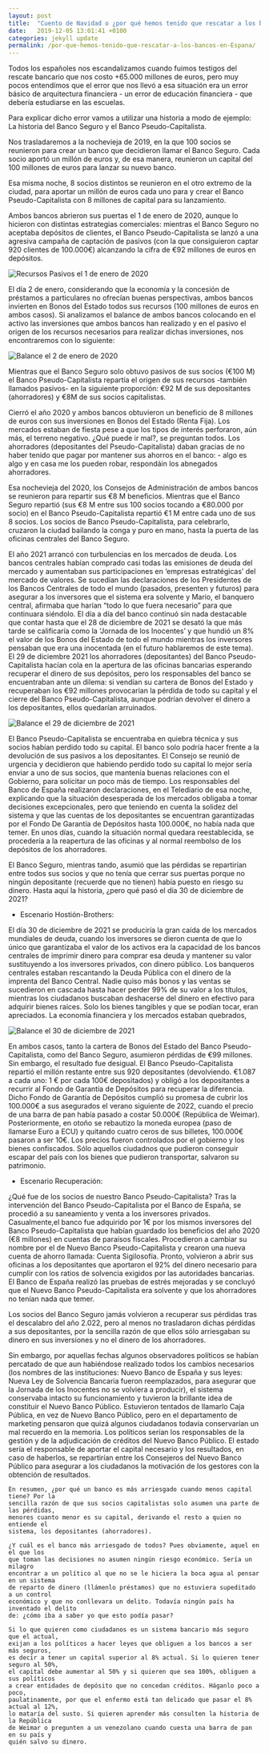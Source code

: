 ```yaml
---
layout: post
title:  "Cuento de Navidad o ¿por qué hemos tenido que rescatar a los bancos en España?"
date:   2019-12-05 13:01:41 +0100
categories: jekyll update
permalink: /por-que-hemos-tenido-que-rescatar-a-los-bancos-en-Espana/
---
```

Todos los españoles nos escandalizamos cuando fuimos testigos del rescate bancario que nos costo +65.000 millones de euros, pero muy pocos entendímos que el error que nos llevó a esa situación era un error básico de arquitectura financiera - un error de educación financiera - que debería estudiarse en las escuelas.

Para explicar dicho error vamos a utilizar una historia a modo de ejemplo: La historia del Banco Seguro y el Banco Pseudo-Capitalista.

Nos trasladaremos a la nochevieja de 2019, en la que 100 socios se reunieron para crear un banco que decidieron llamar el Banco Seguro. Cada socio aportó un millón de euros y, de esa manera, reunieron un capital del 100 millones de euros para lanzar su nuevo banco.

Esa misma noche, 8 socios distintos se reunieron en el otro extremo de la ciudad, para aportar un millón de euros cada uno para y crear el Banco Pseudo-Capitalista con 8 millones de capital para su lanzamiento.

Ambos bancos abrieron sus puertas el 1 de enero de 2020, aunque lo hicieron con distintas estrategias comerciales: mientras el Banco Seguro no aceptaba depósitos de clientes, el Banco Pseudo-Capitalista se lanzó a una agresiva campaña de captación de pasivos (con la que consiguieron captar 920 clientes de 100.000€) alcanzando la cifra de €92 millones de euros en depósitos.

<img src="../assets/images/2019/1/01012020.png" alt="Recursos Pasivos el 1 de enero de 2020">

El día 2 de enero, considerando que la economía y la concesión de préstamos a particulares no ofrecían buenas perspectivas, ambos bancos invierten en Bonos del Estado todos sus recursos (100 millones de euros en ambos casos). Si analizamos el balance de ambos bancos colocando en el activo las inversiones que ambos bancos han realizado y en el pasivo el origen de los recursos necesarios para realizar dichas inversiones, nos encontraremos con lo siguiente:

<img src="../assets/images/2019/1/02012020.png" alt="Balance el 2 de enero de 2020">

Mientras que el Banco Seguro solo obtuvo pasivos de sus socios (€100 M) el Banco Pseudo-Capitalista repartía el origen de sus recursos -también llamados pasivos- en la siguiente proporción: €92 M de sus depositantes (ahorradores) y €8M de sus socios capitalistas.

Cierró el año 2020 y ambos bancos obtuvieron un beneficio de 8 millones de euros con sus inversiones en Bonos del Estado (Renta Fija). Los mercados estaban de fiesta pese a que los tipos de interés perforaron, aún más, el terreno negativo. ¿Qué puede ir mal?, se preguntan todos. Los ahorradores (depositantes del Pseudo-Capitalista) daban gracias de no haber tenido que pagar por mantener sus ahorros en el banco: - algo es algo y en casa me los pueden robar, respondáin los abnegados ahorradores.

Esa nochevieja del 2020, los Consejos de Administración de ambos bancos se reunieron para repartir sus €8 M beneficios. Mientras que el Banco Seguro repartió (sus €8 M entre sus 100 socios tocando a €80.000 por socio) en el Banco Pseudo-Capitalista repartió €1 M entre cada uno de sus 8 socios. Los socios de Banco Pseudo-Capitalista, para celebrarlo, cruzaron la ciudad bailando la conga y puro en mano, hasta la puerta de las oficinas centrales del Banco Seguro.

El año 2021 arrancó con turbulencias en los mercados de deuda. Los bancos centrales habían comprado casi todas las emisiones de deuda del mercado y aumentaban sus participaciones en ‘empresas estratégicas’ del mercado de valores. Se sucedían las declaraciones de los Presidentes de los Bancos Centrales de todo el mundo (pasados, presenten y futuros) para asegurar a los inversores que el sistema era solvente y Mario, el banquero central, afirmaba que harían “todo lo que fuera necesario” para que continuara siéndolo. El día a día del banco continuó sin nada destacable que contar hasta que el 28 de diciembre de 2021 se desató la que más tarde se calificaría como la ‘Jornada de los Inocentes’ y que hundió un 8% el valor de los Bonos del Estado de todo el mundo mientras los inversores pensaban que era una inocentada (en el futuro hablaremos de este tema). El 29 de diciembre 2021 los ahorradores (depositantes) del Banco Pseudo-Capitalista hacían cola en la apertura de las oficinas bancarias esperando recuperar el dinero de sus depósitos, pero los responsables del banco se encuentraban ante un dilema: si vendían su cartera de Bonos del Estado y recuperaban los €92 millones provocarían la pérdida de todo su capital y el cierre del Banco Pseudo-Capitalista, aunque podrían devolver el dinero a los depositantes, ellos quedarían arruinados.

<img src="../assets/images/2019/1/29122021.png" alt="Balance el 29 de diciembre de 2021">

El Banco Pseudo-Capitalista se encuentraba en quiebra técnica y sus socios habían perdido todo su capital. El banco solo podría hacer frente a la devolución de sus pasivos a los depositantes. El Consejo se reunió de urgencia y decidieron que habiendo perdido todo su capital lo mejor sería enviar a uno de sus socios, que mantenía buenas relaciones con el Gobierno, para solicitar un poco más de tiempo. Los responsables del Banco de España realizaron declaraciones, en el Telediario de esa noche, explicando que la situación desesperada de los mercados obligaba a tomar decisiones excepcionales, pero que teniendo en cuenta la solidez del sistema y que las cuentas de los depositantes se encuentran garantizadas por el Fondo De Garantía de Depósitos hasta 100.000€, no había nada
que temer. En unos días, cuando la situación normal quedara reestablecida, se procedería a la reapertura de las oficinas y al normal reembolso de los depósitos de los ahorradores.

El Banco Seguro, mientras tando, asumió que las pérdidas se repartirían entre todos sus socios y que no tenía que cerrar sus puertas porque no ningún depositante (recuerde que no tienen) había puesto en riesgo su dinero. Hasta aquí la historia, ¿pero qué pasó el día 30 de diciembre de 2021?

* Escenario Hostión-Brothers:

El día 30 de diciembre de 2021 se produciría la gran caída de los mercados mundiales de deuda, cuando los inversores se dieron cuenta de que lo único que garantizaba el valor de los activos era la capacidad de los bancos centrales de imprimir dinero para comprar esa deuda y mantener su valor sustituyendo a los inversores privados, con dinero público. Los banqueros centrales estaban rescantando la Deuda Pública con el dinero de la imprenta del Banco Central. Nadie quiso más bonos y las ventas se sucedieron en cascada hasta hacer perder 99% de su valor a los títulos, mientras los ciudadanos buscaban deshacerse del dinero en efectivo para adquirir bienes raíces. Solo los bienes tangibles y que se podían tocar, eran apreciados. La economía financiera y los mercados estaban quebrados,

<img src="../images/2019/1/30122021.png" alt="Balance el 30 de diciembre de 2021">

En ambos casos, tanto la cartera de Bonos del Estado del Banco Pseudo-Capitalista, como del Banco Seguro, asumieron pérdidas de €99 millones. Sin embargo, el resultado fue desigual. El Banco Pseudo-Capitalista repartió el millón restante entre sus 920 depositantes (devolviendo. €1.087 a cada uno: 1 € por cada 100€ depositados) y obligó a los depositantes a recurrir al Fondo de Garantía de Depósitos para recuperar la diferencia. Dicho Fondo de Garantía de Depósitos cumplió su promesa de cubrir los 100.000€ a sus asegurados el verano siguiente de 2022, cuando el precio de una barra de pan había pasado a costar 50.000€ (República de Weimar). Posteriormente, en otoño se rebautizo la moneda europea (paso de llamarse Euro a ECU) y quitando cuatro ceros de sus billetes, 100.000€ pasaron a ser 10€. Los precios fueron controlados por el gobierno y los bienes confiscados. Sólo aquellos ciudadnos que pudieron conseguir escapar del país con los bienes que pudieron transportar, salvaron su patrimonio.

* Escenario Recuperación:

¿Qué fue de los socios de nuestro Banco Pseudo-Capitalista? Tras la intervención del Banco Pseudo-Capitalista por el Banco de España, se procedió a su saneamiento y venta a los inversores privados. Casualmente,el banco fue adquirido por 1€ por los mismos inversores del Banco Pseudo-Capitalista que habían guardado los beneficios del año 2020 (€8 millones) en cuentas de paraísos fiscales. Procedieron a cambiar su nombre por el de Nuevo Banco Pseudo-Capitalista y crearon una nueva cuenta de ahorro llamada: Cuenta Sigilosofía. Pronto, volvieron a abrir sus oficinas a los depositantes que aportaron el 92% del dinero necesario para cumplir con los ratios de solvencia exigidos por las autoridades bancarias. El Banco de España realizó las
pruebas de estrés mejoradas y se concluyó que el Nuevo Banco Pseudo-Capitalista era solvente y que los ahorradores no tenían nada que temer.

Los socios del Banco Seguro jamás volvieron a recuperar sus pérdidas tras el descalabro del año 2.022, pero al menos no trasladaron dichas pérdidas a sus depositantes, por la sencilla razón de que ellos sólo arriesgaban su dinero en sus inversiones y no el dinero de los ahorradores.

Sin embargo, por aquellas fechas algunos observadores políticos se habían percatado de que aun habiéndose realizado todos los cambios necesarios (los nombres de las instituciones: Nuevo Banco de España y sus leyes: Nueva Ley de Solvencia Bancaria fueron reemplazados, para asegurar que la Jornada de los Inocentes no se volviera a producir), el sistema conservaba intacto su funcionamiento y tuvieron la brillante idea de constituir el Nuevo Banco Público. Estuvieron tentados de llamarlo Caja Pública, en vez de Nuevo Banco Público, pero en el departamento de marketing pensaron que quizá algunos ciudadanos todavía conservarían un mal recuerdo en la memoria. Los políticos serían los responsables de la gestión y de la adjudicación de créditos del Nuevo Banco Público. El estado sería el responsable de aportar el capital necesario y los resultados, en caso de haberlos, se repartirían entre los Consejeros del Nuevo Banco Público para asegurar a los ciudadanos la motivación de los gestores con la obtención de resultados.

    En resumen, ¿por qué un banco es más arriesgado cuando menos capital tiene? Por la
    sencilla razón de que sus socios capitalistas solo asumen una parte de las pérdidas,
    menores cuanto menor es su capital, derivando el resto a quien no entiende el
    sistema, los depositantes (ahorradores).

    ¿Y cuál es el banco más arriesgado de todos? Pues obviamente, aquel en el que los
    que toman las decisiones no asumen ningún riesgo económico. Sería un milagro
    encontrar a un político al que no se le hiciera la boca agua al pensar en un sistema
    de reparto de dinero (llámenlo préstamos) que no estuviera supeditado a un control
    económico y que no conllevara un delito. Todavía ningún país ha inventado el delito
    de: ¿cómo iba a saber yo que esto podía pasar?

    Si lo que quieren como ciudadanos es un sistema bancario más seguro que el actual,
    exijan a los políticos a hacer leyes que obliguen a los bancos a ser más seguros,
    es decir a tener un capital superior al 8% actual. Si lo quieren tener seguro al 50%,
    el capital debe aumentar al 50% y si quieren que sea 100%, obliguen a sus políticos
    a crear entidades de depósito que no concedan créditos. Háganlo poco a poco,
    paulatinamente, por que el enfermo está tan delicado que pasar el 8% actual al 12%,
    lo mataría del susto. Si quieren aprender más consulten la historia de la República
    de Weimar o pregunten a un venezolano cuando cuesta una barra de pan en su país y
    quién salvo su dinero.
